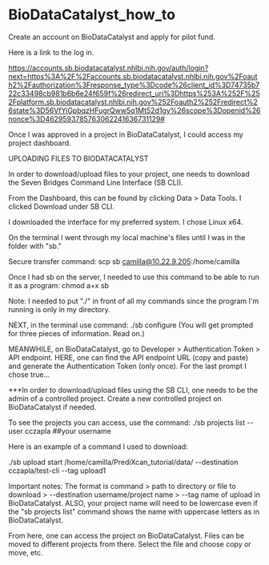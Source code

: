 # BioDataCatalyst_how_to

Create an account on BioDataCatalyst and apply for pilot fund.

Here is a link to the log in.

https://accounts.sb.biodatacatalyst.nhlbi.nih.gov/auth/login?next=https%3A%2F%2Faccounts.sb.biodatacatalyst.nhlbi.nih.gov%2Foauth2%2Fauthorization%3Fresponse_type%3Dcode%26client_id%3D74735b722c33498cb981b6b6e24f659f%26redirect_uri%3Dhttps%253A%252F%252Fplatform.sb.biodatacatalyst.nhlbi.nih.gov%252Foauth2%252Fredirect%26state%3D56VfYiGpbqzHFugrQww5q1Mt52d1gy%26scope%3Dopenid%26nonce%3D4629593785763062241636731129#

Once I was approved in a project in BioDataCatalyst, I could access my project dashboard. 

UPLOADING FILES TO BIODATACATALYST

In order to download/upload files to your project, one needs to download the Seven Bridges Command Line Interface (SB CLI). 

From the Dashboard, this can be found by clicking Data > Data Tools. I clicked Download under SB CLI. 

I downloaded the interface for my preferred system. I chose Linux x64. 

On the terminal I went through my local machine's files until I was in the folder with "sb." 

Secure transfer command: scp sb camilla@10.22.9.205:/home/camilla 

Once I had sb on the server, I needed to use this command to be able to run it as a program: chmod a+x sb

Note: I needed to put "./" in front of all my commands since the program I'm running is only in my directory.

NEXT, in the terminal use command: ./sb configure (You will get prompted for three pieces of information. Read on.)

MEANWHILE, on BioDataCatalyst, go to Developer > Authentication Token > API endpoint. HERE, one can find the API endpoint URL (copy and paste) and generate the Authentication Token (only once). For the last prompt I chose true...

***In order to download/upload files using the SB CLI, one needs to be the admin of a controlled project. Create a new controlled project on BioDataCatalyst if needed.

To see the projects you can access, use the command: ./sb projects list --user cczapla ##your username

Here is an example of a command I used to download: 

./sb upload start /home/camilla/PrediXcan_tutorial/data/ --destination cczapla/test-cli --tag upload1

Important notes: The format is command > path to directory or file to download > --destination username/project name > --tag name of upload in BioDataCatalyst. ALSO, your project name will need to be lowercase even if the "sb projects list" command shows the name with uppercase letters as in BioDataCatalyst.

From here, one can access the project on BioDataCatalyst. Files can be moved to different projects from there. Select the file and choose copy or move, etc. 
